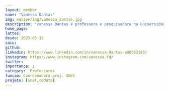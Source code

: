 ```yaml
---
layout: member
name: "Vanessa Dantas"
img: equipe/img/vanessa_dantas.jpg
description: "Vanessa Dantas é professora e pesquisadora na Universidade Federal da Paraíba, desde 2009. É mestre em informática e bacharela em Ciência da Computação pela Universidade Federal de Campina Grande. Professora universitária desde 2003, já atuou em diversos projetos de extensão e orientou vários alunos em trabalhos de conclusão de curso. É uma das criadoras do projeto IT Girls, que incentiva o ingresso e apoia a permanência de mulheres nos cursos superiores de tecnologia. Desde 2017, atua como Embaixadora do programa global Women Techmakers, criado pelo Google para fomentar comunidades de mulheres na tecnologia. É também organizadora geral do evento Mulher Tech Sim Senhor, o maior encontro de mulheres de tecnologia do Brasil. Em 2022, passou a atuar também no Laboratório de Engenharia de Software Aplicada - AYTY, orientando alunos em atividades junto a empresas de João Pessoa."
home_page: 
lattes: 
desde: 2023-05-12
saiu: 
github: 
linkedin: https://www.linkedin.com/in/vanessa-dantas-a88653183/
instagram: https://www.instagram.com/vanessa.fd/
twitter: 
importance: 1
category:  Professores
funcao: Coordenadora proj. SNet
projeto: [snet,codata]
---
```

